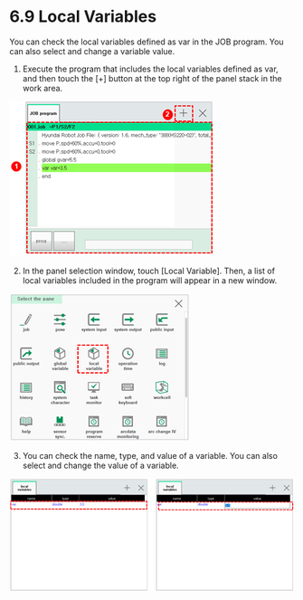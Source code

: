 # 6.9 Local Variables

You can check the local variables defined as var in the JOB program. You can also select and change a variable value.

1.	Execute the program that includes the local variables defined as var, and then touch the \[+\] button at the top right of the panel stack in the work area.

![](../.gitbook/assets/image%20%28418%29.png)

2.	In the panel selection window, touch \[Local Variable\]. Then, a list of local variables included in the program will appear in a new window.

![](../.gitbook/assets/image%20%28414%29.png)

3.	You can check the name, type, and value of a variable. You can also select and change the value of a variable.

![](../.gitbook/assets/image%20%28422%29.png)



